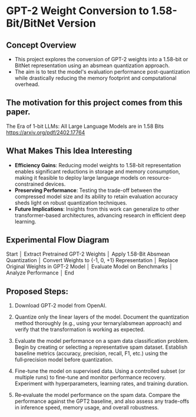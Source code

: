 # GPT-2 Weight Conversion to 1.58-Bit/BitNet Version

## Concept Overview
- This project explores the conversion of GPT-2 weights into a 1.58-bit or BitNet representation using an absmean quantization approach.
- The aim is to test the model's evaluation performance post-quantization while drastically reducing the memory footprint and computational overhead.

## The motivation for this project comes from this paper.
The Era of 1-bit LLMs: All Large Language Models are in 1.58 Bits https://arxiv.org/pdf/2402.17764

## What Makes This Idea Interesting
- **Efficiency Gains**: Reducing model weights to 1.58-bit representation enables significant reductions in storage and memory consumption, making it feasible to deploy large language models on resource-constrained devices.
- **Preserving Performance**: Testing the trade-off between the compressed model size and its ability to retain evaluation accuracy sheds light on robust quantization techniques.
- **Future Implications**: Insights from this work can generalize to other transformer-based architectures, advancing research in efficient deep learning.

## Experimental Flow Diagram
Start │ Extract Pretrained GPT-2 Weights │ Apply 1.58-Bit Absmean Quantization │ Convert Weights to {-1, 0, +1} Representation │ Replace Original Weights in GPT-2 Model │ Evaluate Model on Benchmarks │ Analyze Performance │ End

## Proposed Steps:

1. Download GPT‑2 model from OpenAI.

2. Quantize only the linear layers of the model.
 Document the quantization method thoroughly (e.g., using your ternary/absmean approach) and verify that the transformation is working as expected.

3. Evaluate the model performance on a spam data classification problem.
Begin by creating or selecting a representative spam dataset. Establish baseline metrics (accuracy, precision, recall, F1, etc.) using the full‑precision model before quantization.

4. Fine-tune the model on supervised data.
Using a controlled subset (or multiple runs) to fine-tune and monitor performance recovery. Experiment with hyperparameters, learning rates, and training duration.

5. Re‐evaluate the model performance on the spam data.
Compare the performance against the GPT2 baseline, and also assess any trade-offs in inference speed, memory usage, and overall robustness.
